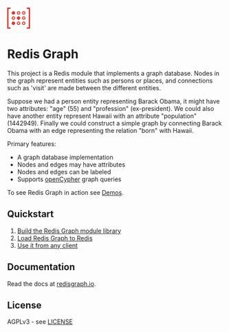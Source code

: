 ![docs/images/logo.svg](docs/images/logo.svg)

# Redis Graph

This project is a Redis module that implements a graph database. Nodes in the graph represent entities such as persons
or places, and connections such as 'visit' are made between the different entities.

Suppose we had a person entity representing Barack Obama, it might have two attributes: "age" (55) and "profession"
(ex-president). We could also have another entity represent Hawaii with an attribute "population" (1442949).
Finally we could construct a simple graph by connecting Barack Obama with an edge representing the relation "born" with
Hawaii.

Primary features:

* A graph database implementation
* Nodes and edges may have attributes
* Nodes and edges can be labeled
* Supports [openCypher](http://www.opencypher.org/) graph queries

To see Redis Graph in action see [Demos](https://github.com/RedisLabsModules/redis-graph/tree/master/demo).

## Quickstart

1. [Build the Redis Graph module library](http://redisgraph.io/#building-the-module)
2. [Load Redis Graph to Redis](http://redisgraph.io/#loading-the-module-to-redis)
3. [Use it from any client](http://redisgraph.io/#using-redis-graph)

## Documentation

Read the docs at [redisgraph.io](http://redisgraph.io).

## License

AGPLv3 - see [LICENSE](LICENSE)
